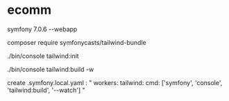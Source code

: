 # ecomm
symfony 7.0.6 --webapp

composer require symfonycasts/tailwind-bundle

./bin/console tailwind:init

./bin/console tailwind:build -w

create .symfony.local.yaml :
"
    workers:
        tailwind:
            cmd: ['symfony', 'console', 'tailwind:build', '--watch']
"